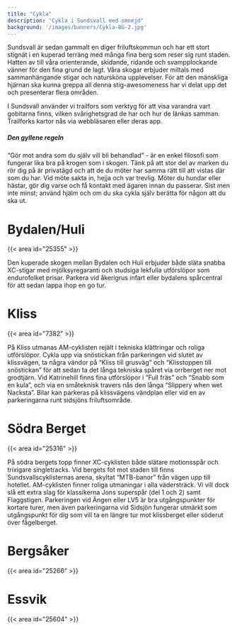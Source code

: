 ```yaml
---
title: "Cykla"
description: "Cykla i Sundsvall med omnejd"
background: '/images/banners/Cykla-BG-2.jpg'
---
```

Sundsvall är sedan gammalt en diger friluftskommun och har ett stort stignät i en kuperad terräng med många fina berg som
reser sig runt staden.
Hatten av till våra orienterande, skidande, ridande och svampplockande vänner för den fina grund de lagt.
Våra skogar erbjuder miltals med sammanhängande stigar och natursköna upplevelser.
För att den mänskliga hjärnan ska kunna greppa all denna stig-awesomeness har vi delat upp det och presenterar flera områden.

I Sundsvall använder vi trailfors som verktyg för att visa varandra vart gobitarna finns, vilken svårighetsgrad de har och hur de länkas samman. Trailforks kartor nås via webbläsaren eller deras app.

##### Den gyllene regeln

“Gör mot andra som du själv vill bli behandlad” - är en enkel filosofi som fungerar lika bra på krogen som i skogen. Tänk på att stor del av marken du rör dig på är privatägd och att de du möter har samma rätt till att vistas där som du har. Vid möte sakta in, hejja och var trevlig. Möter du hundar eller hästar, gör dig varse och få kontakt med ägaren innan du passerar.
Sist men inte minst; använd hjälm och om du ska cykla själv berätta för någon att du ska ut.

# Bydalen/Huli

{{< area id="25355" >}}

Den kuperade skogen mellan Bydalen och Huli erbjuder både släta snabba XC-stigar med mjölksyregaranti och studsiga lekfulla utförslöpor som endurofolket prisar. Parkera vid åkerigrus infart eller bydalens spårcentral för att sedan lappa ihop en go tur.

# Kliss

{{< area id="7382" >}}

På Kliss utmanas AM-cyklisten rejält i tekniska klättringar och roliga utförslöpor. Cykla upp via snöstickan från parkeringen vid slutet av klissvägen, ta några vändor på “Kliss till grusväg” och “Klisstoppen till snöstickan” för att sedan ta det långa tekniska spåret via orrberget ner mot grodtjärn.
Vid Katrinehill finns fina utförslöpor i “Full fräs” och “Snabb som en kula”, och via en småteknisk travers nås den långa “Slippery when wet Nacksta”. Bilar kan parkeras på klissvägens vändplan eller vid en av parkeringarna runt sidsjöns friluftsområde.

# Södra Berget

{{< area id="25316" >}}

På södra bergets topp finner XC-cyklisten både slätare motionsspår och trixigare singletracks. Vid bergets fot mot staden till finns Sundsvallscyklisternas arena, skyltat “MTB-banor” från vägen upp till hotellet.
AM-cyklisten finner roliga utmaningar i alla vädersträck. Vi vill dock slå ett extra slag för klassikerna Jons superspår (del 1 och 2) samt Flaggstigen.
Parkeringen vid Ängen eller LV5 är bra utgångspunkter för kortare turer, men även parkeringarna vid Sidsjön fungerar utmärkt som utgångspunkt för dig som vill ta en längre tur mot klissberget eller söderut över fågelberget.


# Bergsåker

{{< area id="25266" >}}

# Essvik

{{< area id="25604" >}}

